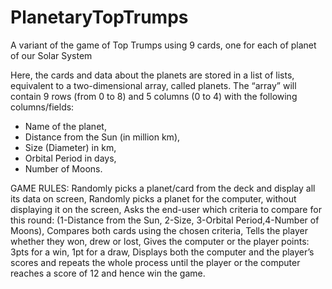 # PlanetaryTopTrumps
A variant of the game of Top Trumps using 9 cards, one for each of planet of our Solar System


Here, the cards and data about the planets are stored in a list of lists, equivalent to a two-dimensional array, called planets. The “array” will contain 9 rows (from 0 to 8) and 5 columns (0 to 4) with the following columns/fields:
- Name of the planet,
- Distance from the Sun (in million km),
- Size (Diameter) in km,
- Orbital Period in days,
-  Number of Moons.

GAME RULES:
Randomly picks a planet/card from the deck and display all its data on screen,
Randomly picks a planet for the computer, without displaying it on the screen,
Asks the end-user which criteria to compare for this round: (1-Distance from the Sun, 2-Size, 3-Orbital Period,4-Number of Moons),
Compares both cards using the chosen criteria,
Tells the player whether they won, drew or lost,
Gives the computer or the player points: 3pts for a win, 1pt for a draw,
Displays both the computer and the player’s scores and repeats the whole process until the player or the computer reaches a score of 12 and hence win the game.
